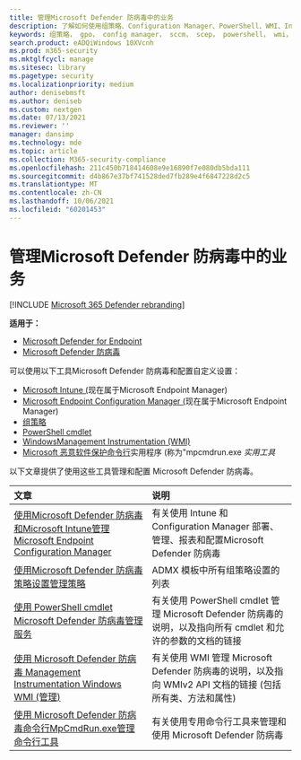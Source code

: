 ```yaml
---
title: 管理Microsoft Defender 防病毒中的业务
description: 了解如何使用组策略、Configuration Manager、PowerShell、WMI、Intune 和命令行管理 Microsoft Defender AV
keywords: 组策略， gpo， config manager， sccm， scep， powershell， wmi， intune， defender， 防病毒， 反恶意软件， 安全性， 保护
search.product: eADQiWindows 10XVcnh
ms.prod: m365-security
ms.mktglfcycl: manage
ms.sitesec: library
ms.pagetype: security
ms.localizationpriority: medium
author: denisebmsft
ms.author: deniseb
ms.custom: nextgen
ms.date: 07/13/2021
ms.reviewer: ''
manager: dansimp
ms.technology: mde
ms.topic: article
ms.collection: M365-security-compliance
ms.openlocfilehash: 211c450b718414608e9e16890f7e080db5bda111
ms.sourcegitcommit: d4b867e37bf741528ded7fb289e4f6847228d2c5
ms.translationtype: MT
ms.contentlocale: zh-CN
ms.lasthandoff: 10/06/2021
ms.locfileid: "60201453"
---
```

# <a name="manage-microsoft-defender-antivirus-in-your-business"></a>管理Microsoft Defender 防病毒中的业务

[!INCLUDE [Microsoft 365 Defender rebranding](../../includes/microsoft-defender.md)]


**适用于：**

- [Microsoft Defender for Endpoint](/microsoft-365/security/defender-endpoint/)
- [Microsoft Defender 防病毒](/microsoft-365/security/defender-endpoint/microsoft-defender-antivirus-windows)

可以使用以下工具Microsoft Defender 防病毒和配置自定义设置：

- [Microsoft Intune (](/mem/intune/protect/endpoint-security-antivirus-policy)现在属于Microsoft Endpoint Manager) 
- [Microsoft Endpoint Configuration Manager (](/mem/configmgr/protect/deploy-use/endpoint-protection-configure)现在属于Microsoft Endpoint Manager) 
- [组策略](./use-group-policy-microsoft-defender-antivirus.md)
- [PowerShell cmdlet](./use-powershell-cmdlets-microsoft-defender-antivirus.md)
- [WindowsManagement Instrumentation (WMI) ](./use-wmi-microsoft-defender-antivirus.md)
- [Microsoft 恶意软件保护命令行](./command-line-arguments-microsoft-defender-antivirus.md)实用程序 (称为"mpcmdrun.exe *实用工具*

以下文章提供了使用这些工具管理和配置 Microsoft Defender 防病毒。

|文章|说明|
|:---|:---|
|[使用Microsoft Defender 防病毒和Microsoft Intune管理Microsoft Endpoint Configuration Manager](use-intune-config-manager-microsoft-defender-antivirus.md)|有关使用 Intune 和 Configuration Manager 部署、管理、报表和配置Microsoft Defender 防病毒|
|[使用Microsoft Defender 防病毒策略设置管理策略](use-group-policy-microsoft-defender-antivirus.md)|ADMX 模板中所有组策略设置的列表|
|[使用 PowerShell cmdlet Microsoft Defender 防病毒管理服务](use-powershell-cmdlets-microsoft-defender-antivirus.md)|有关使用 PowerShell cmdlet 管理 Microsoft Defender 防病毒的说明，以及指向所有 cmdlet 和允许的参数的文档的链接|
|[使用 Microsoft Defender 防病毒 Management Instrumentation Windows WMI (管理) ](use-wmi-microsoft-defender-antivirus.md)|有关使用 WMI 管理 Microsoft Defender 防病毒的说明，以及指向 WMIv2 API 文档的链接 (包括所有类、方法和属性) |
|[使用 Microsoft Defender 防病毒命令行MpCmdRun.exe管理命令行工具](command-line-arguments-microsoft-defender-antivirus.md)|有关使用专用命令行工具来管理和使用 Microsoft Defender 防病毒|
